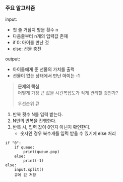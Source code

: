 
### 주요 알고리즘

input: 
- 첫 줄 거점지 방문 횟수 n
- 다음줄부터 n개의 입력값 존재
- if 0: 아이를 만난 것
- else: 선물 충전

output:
- 아이들에게 준 선물의 가치를 출력
- 선물이 없는 상태에서 만난 아이는 -1

> **문제의 핵심**     
> 어떻게 가장 큰 값을 시간복잡도가 적게 관리할 것인가?    
> 
> 우선순위 큐

1. 반복 횟수 N를 입력 받는다.
2. N번의 반복을 진행한다.
3. 반복 시, 입력 값이 0인지 아닌지 확인한다.
   - 숫자인 경우 복수개를 입력 받을 수 있기에 else 처리     

```
if "0":
    if queue:
        print(queue.pop)
    else:
        print(-1)
else:
    input.split()
    큐에 값 저장

